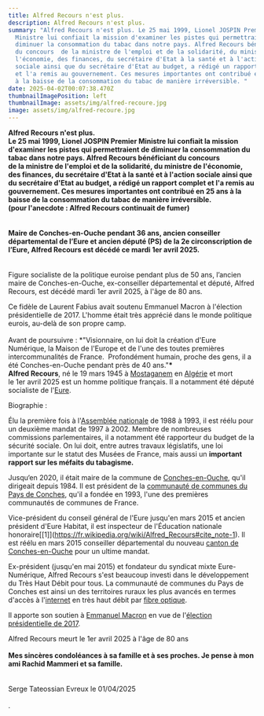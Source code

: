 ```yaml
---
title: Alfred Recours n'est plus.
description: Alfred Recours n'est plus.
summary: "Alfred Recours n'est plus. Le 25 mai 1999, Lionel JOSPIN Premier
  Ministre lui confiait la mission d'examiner les pistes qui permettraient de
  diminuer la consommation du tabac dans notre pays. Alfred Recours bénéficiant
  du concours  de la ministre de l'emploi et de la solidarité, du ministre de
  l'économie, des finances, du secrétaire d'Etat à la santé et à l'action
  sociale ainsi que du secrétaire d'Etat au budget, a rédigé un rapport complet
  et l'a remis au gouvernement. Ces mesures importantes ont contribué en 25 ans
  à la baisse de la consommation du tabac de manière irréversible. "
date: 2025-04-02T00:07:38.470Z
thumbnailImagePosition: left
thumbnailImage: assets/img/alfred-recoure.jpg
image: assets/img/alfred-recoure.jpg
---
```

**Alfred Recours n'est plus.**\
**Le 25 mai 1999, Lionel JOSPIN Premier Ministre lui confiait la mission\
d'examiner les pistes qui permettraient de diminuer la consommation du tabac dans notre pays. Alfred Recours bénéficiant du concours\
de la ministre de l'emploi et de la solidarité, du ministre de l'économie, des finances, du secrétaire d'Etat à la santé et à l'action sociale ainsi que du secrétaire d'Etat au budget, a rédigé un rapport complet et l'a remis au gouvernement. Ces mesures importantes ont contribué en 25 ans à la baisse de la consommation du tabac de manière irréversible.\
(pour l'anecdote : Alfred Recours continuait de fumer)**\
\
\
**Maire de Conches-en-Ouche pendant 36 ans, ancien conseiller départemental de l’Eure et ancien député (PS) de la 2e circonscription de l’Eure, Alfred Recours est décédé ce mardi 1er avril 2025.**\
\
\
Figure socialiste de la politique euroise pendant plus de 50 ans, l’ancien maire de Conches-en-Ouche, ex-conseiller départemental et député, Alfred Recours, est décédé mardi 1er avril 2025, à l'âge de 80 ans.

Ce fidèle de Laurent Fabius avait soutenu Emmanuel Macron à l'élection présidentielle de 2017. L'homme était très apprécié dans le monde politique eurois, au-delà de son propre camp.\
\
Avant de poursuivre : *"Visionnaire, on lui doit la création d'Eure Numérique, la Maison de l'Europe et de l'une des toutes premières intercommunalités de France.  Profondément humain, proche des gens, il a été Conches-en-Ouche pendant près de 40 ans."**\*\
Alfred Recours**, né le 19 mars 1945 à [Mostaganem](https://fr.wikipedia.org/wiki/Mostaganem) en [Algérie](https://fr.wikipedia.org/wiki/Algérie) et mort le 1er avril 2025 est un homme politique français. Il a notamment été député socialiste de l'[Eure](https://fr.wikipedia.org/wiki/Eure_(département)).

Biographie :

Élu la première fois à l'[Assemblée nationale](https://fr.wikipedia.org/wiki/Assemblée_nationale_(France)) de 1988 à 1993, il est réélu pour un deuxième mandat de 1997 à 2002. Membre de nombreuses commissions parlementaires, il a notamment été rapporteur du budget de la sécurité sociale. On lui doit, entre autres travaux législatifs, une loi importante sur le statut des Musées de France, mais aussi un **important rapport sur les méfaits du tabagisme.**

Jusqu‘en 2020, il était maire de la commune de [Conches-en-Ouche](https://fr.wikipedia.org/wiki/Conches-en-Ouche), qu'il dirigeait depuis 1984. Il est président de la [communauté de communes du Pays de Conches](https://fr.wikipedia.org/wiki/Communauté_de_communes_du_Pays_de_Conches), qu'il a fondée en 1993, l'une des premières communautés de communes de France.

Vice-président du conseil général de l'Eure jusqu'en mars 2015 et ancien président d'Eure Habitat, il est inspecteur de l'Éducation nationale honoraire\[[1]](https://fr.wikipedia.org/wiki/Alfred_Recours#cite_note-1). Il est réélu en mars 2015 conseiller départemental du nouveau [canton de Conches-en-Ouche](https://fr.wikipedia.org/wiki/Canton_de_Conches-en-Ouche) pour un ultime mandat.

[](<>)Ex-président (jusqu'en mai 2015) et fondateur du syndicat mixte Eure-Numérique, Alfred Recours s'est beaucoup investi dans le développement du Très Haut Débit pour tous. La communauté de communes du Pays de Conches est ainsi un des territoires ruraux les plus avancés en termes d'accès à l'[internet](https://fr.wikipedia.org/wiki/Internet) en très haut débit par [fibre optique](https://fr.wikipedia.org/wiki/Fibre_optique).

Il apporte son soutien à [Emmanuel Macron](https://fr.wikipedia.org/wiki/Emmanuel_Macron) en vue de l'[élection présidentielle de 2017](https://fr.wikipedia.org/wiki/Élection_présidentielle_française_de_2017).

Alfred Recours meurt le 1er avril 2025 à l'âge de 80 ans\
\
**Mes sincères condoléances à sa famille et à ses proches. Je pense à mon ami Rachid Mammeri et sa famille.**\
\
\
Serge Tateossian Evreux le 01/04/2025\
\
.